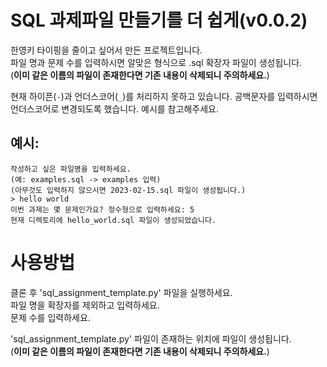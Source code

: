 # SQL 과제파일 만들기를 더 쉽게(v0.0.2)
한영키 타이핑을 줄이고 싶어서 만든 프로젝트입니다.  
파일 명과 문제 수를 입력하시면 알맞은 형식으로 .sql 확장자 파일이 생성됩니다.  
(**이미 같은 이름의 파일이 존재한다면 기존 내용이 삭제되니 주의하세요.**)  

현재 하이픈(`-`)과 언더스코어(`_`)를 처리하지 못하고 있습니다. 공백문자를 입력하시면 언더스코어로 변경되도록 했습니다. 예시를 참고해주세요.

## 예시:
```
작성하고 싶은 파일명을 입력하세요.
(예: examples.sql -> examples 입력)
(아무것도 입력하지 않으시면 2023-02-15.sql 파일이 생성됩니다.)
> hello world
이번 과제는 몇 문제인가요? 정수형으로 입력하세요: 5
현재 디렉토리에 hello_world.sql 파일이 생성되었습니다.
```

# 사용방법
클론 후 'sql_assignment_template.py' 파일을 실행하세요.  
파일 명을 확장자를 제외하고 입력하세요.  
문제 수를 입력하세요.  

'sql_assignment_template.py' 파일이 존재하는 위치에 파일이 생성됩니다.  
(**이미 같은 이름의 파일이 존재한다면 기존 내용이 삭제되니 주의하세요.**)